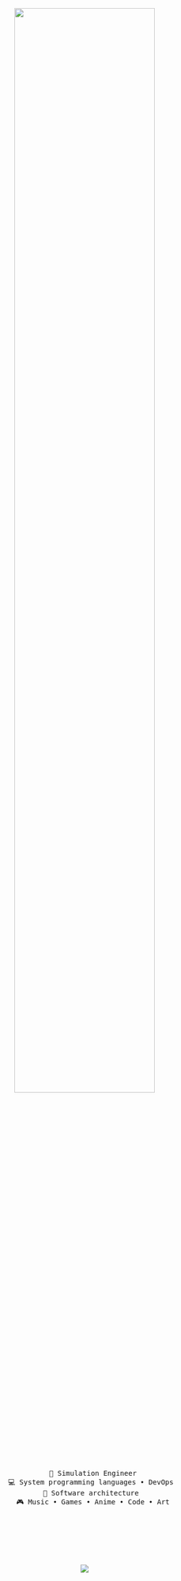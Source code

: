 <div align="center">
<!-- <img src="https://github.com/innng/innng/assets/26755058/5e0ce0fb-c544-4f8c-a307-5849165746d0" width="25%" align="right" /> -->
<img src="https://readme-typing-svg.demolab.com?font=Josefin+Sans&weight=900&size=30&pause=1000&color=F70000&center=true&vCenter=true&random=true&width=435&lines=LOCK+IN" width="75%" />
<br><br>
<pre>
    💼 Simulation Engineer
    💻 System programming languages • DevOps 
    📖 Software architecture 
    🎮 Music • Games • Anime • Code • Art
</pre>
<br><br>
<!-- <img src="https://raw.githubusercontent.com/innng/innng/master/assets/kyubey.gif" height="40" /> -->
<br><br><br>
    
[![](https://img.shields.io/badge/linkedin-0a66c2)](https://www.linkedin.com/in/fadel-achmad-assegaf/)
</div>
